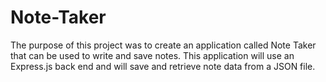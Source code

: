 # Note-Taker
The purpose of this project was to create an application called Note Taker that can be used to write and save notes. This application will use an Express.js back end and will save and retrieve note data from a JSON file.
